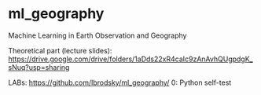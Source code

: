 # ml_geography
Machine Learning  in Earth Observation and Geography

Theoretical part (lecture slides): https://drive.google.com/drive/folders/1aDds22xR4caIc9zAnAvhQUgpdgK_sNuq?usp=sharing 

LABs: https://github.com/lbrodsky/ml_geography/ 
0: Python self-test 
